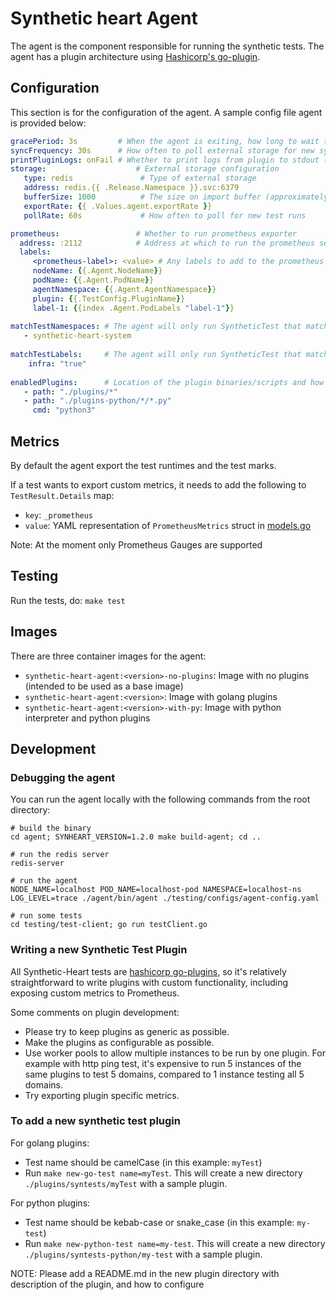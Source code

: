 # Synthetic heart Agent

The agent is the component responsible for running the synthetic tests. The agent has a plugin architecture using
[Hashicorp's go-plugin](https://github.com/hashicorp/go-plugin).

## Configuration

This section is for the configuration of the agent.
A sample config file agent  is provided below:

```yaml
gracePeriod: 3s         # When the agent is exiting, how long to wait to process/export any pending test results
syncFrequency: 30s      # How often to poll external storage for new syntest configs
printPluginLogs: onFail # Whether to print logs from plugin to stdout (always, never, onFail)
storage:                    # External storage configuration
   type: redis               # Type of external storage
   address: redis.{{ .Release.Namespace }}.svc:6379
   bufferSize: 1000          # The size on import buffer (approximately: no_of_nodes * no_of_tests)
   exportRate: {{ .Values.agent.exportRate }}
   pollRate: 60s             # How often to poll for new test runs

prometheus:                 # Whether to run prometheus exporter
  address: :2112            # Address at which to run the prometheus server
  labels:
     <prometheus-label>: <value> # Any labels to add to the prometheus metrics for the tests it runs
     nodeName: {{.Agent.NodeName}}
     podName: {{.Agent.PodName}}
     agentNamespace: {{.Agent.AgentNamespace}}
     plugin: {{.TestConfig.PluginName}}
     label-1: {{index .Agent.PodLabels "label-1"}}
     
matchTestNamespaces: # The agent will only run SyntheticTest that match these namespace(s) (empty list means all)
   - synthetic-heart-system
   
matchTestLabels:     # The agent will only run SyntheticTest that match these labels (empty list means any)
    infra: "true"
    
enabledPlugins:      # Location of the plugin binaries/scripts and how to run them
   - path: "./plugins/*"
   - path: "./plugins-python/*/*.py"
     cmd: "python3"
```

## Metrics

By default the agent export the test runtimes and the test marks.

If a test wants to export custom metrics, it needs to add the following to `TestResult.Details` map:

- `key`: `_prometheus`
- `value`: YAML representation of `PrometheusMetrics` struct in [models.go](https://github.com/cisco-open/synthetic-heart/blob/master/common/models.go#L32)

Note: At the moment only Prometheus Gauges are supported

## Testing

Run the tests, do: `make test`

## Images

There are three container images for the agent:

- `synthetic-heart-agent:<version>-no-plugins`: Image with no plugins (intended to be used as a base image)
- `synthetic-heart-agent:<version>`: Image with golang plugins
- `synthetic-heart-agent:<version>-with-py`: Image with python interpreter and python plugins

## Development

### Debugging the agent

You can run the agent locally with the following commands from the root directory:

```shell
# build the binary
cd agent; SYNHEART_VERSION=1.2.0 make build-agent; cd .. 

# run the redis server
redis-server

# run the agent
NODE_NAME=localhost POD_NAME=localhost-pod NAMESPACE=localhost-ns LOG_LEVEL=trace ./agent/bin/agent ./testing/configs/agent-config.yaml

# run some tests
cd testing/test-client; go run testClient.go
```

### Writing a new Synthetic Test Plugin

All Synthetic-Heart tests are [hashicorp go-plugins](https://github.com/hashicorp/go-plugin), so it's relatively straightforward to write plugins with custom functionality, including exposing custom metrics to Prometheus.

Some comments on plugin development:

- Please try to keep plugins as generic as possible.
- Make the plugins as configurable as possible.
- Use worker pools to allow multiple instances to be run by one plugin. For example with http ping test, it's expensive to run 5 instances of the same plugins to test 5 domains, compared to 1 instance testing all 5 domains.
- Try exporting plugin specific metrics.

### To add a new synthetic test plugin

For golang plugins:

- Test name should be camelCase (in this example: `myTest`)
- Run `make new-go-test name=myTest`. This will create a new directory `./plugins/syntests/myTest` with a sample plugin.

For python plugins:

- Test name should be kebab-case or snake_case (in this example: `my-test`)
- Run `make new-python-test name=my-test`. This will create a new directory `./plugins/syntests-python/my-test` with a sample plugin.

NOTE: Please add a README.md in the new plugin directory with description of the plugin, and how to configure
